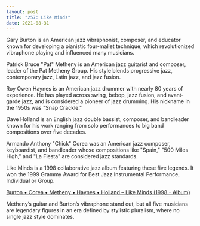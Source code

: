 ```yaml
---
layout: post
title: "257: Like Minds"
date: 2021-08-31
---
```


Gary Burton is an American jazz vibraphonist, composer, and educator known for developing a pianistic four-mallet technique, which revolutionized vibraphone playing and influenced many musicians.

Patrick Bruce "Pat" Metheny is an American jazz guitarist and composer, leader of the Pat Metheny Group. His style blends progressive jazz, contemporary jazz, Latin jazz, and jazz fusion.

Roy Owen Haynes is an American jazz drummer with nearly 80 years of experience. He has played across swing, bebop, jazz fusion, and avant-garde jazz, and is considered a pioneer of jazz drumming. His nickname in the 1950s was "Snap Crackle."

Dave Holland is an English jazz double bassist, composer, and bandleader known for his work ranging from solo performances to big band compositions over five decades.

Armando Anthony "Chick" Corea was an American jazz composer, keyboardist, and bandleader whose compositions like "Spain," "500 Miles High," and "La Fiesta" are considered jazz standards.

Like Minds is a 1998 collaborative jazz album featuring these five legends. It won the 1999 Grammy Award for Best Jazz Instrumental Performance, Individual or Group.

[Burton • Corea • Metheny • Haynes • Holland – Like Minds (1998 - Album)](https://youtu.be/3IhlHLERsCY)

Metheny’s guitar and Burton’s vibraphone stand out, but all five musicians are legendary figures in an era defined by stylistic pluralism, where no single jazz style dominates.
